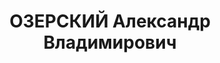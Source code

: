 ---
title: ОЗЕРСКИЙ Александр Владимирович
description: "Род. в 1891, Западная обл., посад Лужки, еврей, обр.: низшее, член ВКП(б).\
  \ Проживал: Москва, 1-й дом Советов, подъезд 10, кв. 208. Начальник Центрального\
  \ управления снабжения и сбыта Наркомата оборонной промышленности СССР \n  Арестован\
  \ 15.10.1937. Обв. в участии в к.-р. террористической организации. Приговор: ВК\
  \ ВС СССР, 25.11.1937 – ВМН. Расстрелян 10.05.1938, г.Москва. \n  Реабилитирован\
  \ ВК ВС СССР апрель 1956"
---